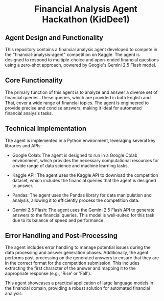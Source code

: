 <ul align="center" style="list-style: none;">
    <summary>
      <h1>Financial Analysis Agent Hackathon (KidDee1)</h1>
    </summary>
</ul>

## Agent Design and Functionality
This repository contains a financial analysis agent developed to compete in the "financial-analysis-agent" competition on Kaggle. The agent is designed to respond to multiple-choice and open-ended financial questions using a zero-shot approach, powered by Google's Gemini 2.5 Flash model.

## Core Functionality
The primary function of this agent is to analyze and answer a diverse set of financial queries. These queries, which are provided in both English and Thai, cover a wide range of financial topics. The agent is engineered to provide precise and concise answers, making it ideal for automated financial analysis tasks.

## Technical Implementation
The agent is implemented in a Python environment, leveraging several key libraries and APIs:

- Google Colab: The agent is designed to run in a Google Colab environment, which provides the necessary computational resources for a wide range of data science and machine learning tasks.

- Kaggle API: The agent uses the Kaggle API to download the competition dataset, which includes the financial queries that the agent is designed to answer.

- Pandas: The agent uses the Pandas library for data manipulation and analysis, allowing it to efficiently process the competition data.

- Gemini 2.5 Flash: The agent uses the Gemini 2.5 Flash API to generate answers to the financial queries. This model is well-suited for this task due to its balance of speed and performance.

## Error Handling and Post-Processing
The agent includes error handling to manage potential issues during the data processing and answer generation phases. Additionally, the agent performs post-processing on the generated answers to ensure that they are in the correct format for the competition submission. This includes extracting the first character of the answer and mapping it to the appropriate response (e.g., 'Rise' or 'Fall').

This agent showcases a practical application of large language models in the financial domain, providing a robust solution for automated financial analysis.
